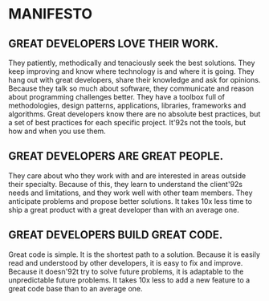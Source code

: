  # MANIFESTO


## GREAT DEVELOPERS LOVE THEIR WORK.
They patiently, methodically and tenaciously seek the best solutions. They keep improving and know where technology is and where it is going. They hang out with great developers, share their knowledge and ask for opinions. Because they talk so much about software, they communicate and reason about programming challenges better. They have a toolbox full of methodologies, design patterns, applications, libraries, frameworks and algorithms. Great developers know there are no absolute best practices, but a set of best practices for each specific project. It\'92s not the tools, but how and when you use them.

## GREAT DEVELOPERS ARE GREAT PEOPLE.
They care about who they work with and are interested in areas outside their specialty. Because of this, they learn to understand the client\'92s needs and limitations, and they work well with other team members. They anticipate problems and propose better solutions. It takes 10x less time to ship a great product with a great developer than with an average one.

## GREAT DEVELOPERS BUILD GREAT CODE.
Great code is simple. It is the shortest path to a solution. Because it is easily read and understood by other developers, it is easy to fix and improve. Because it doesn\'92t try to solve future problems, it is adaptable to the unpredictable future problems. It takes 10x less to add a new feature to a great code base than to an average one.
